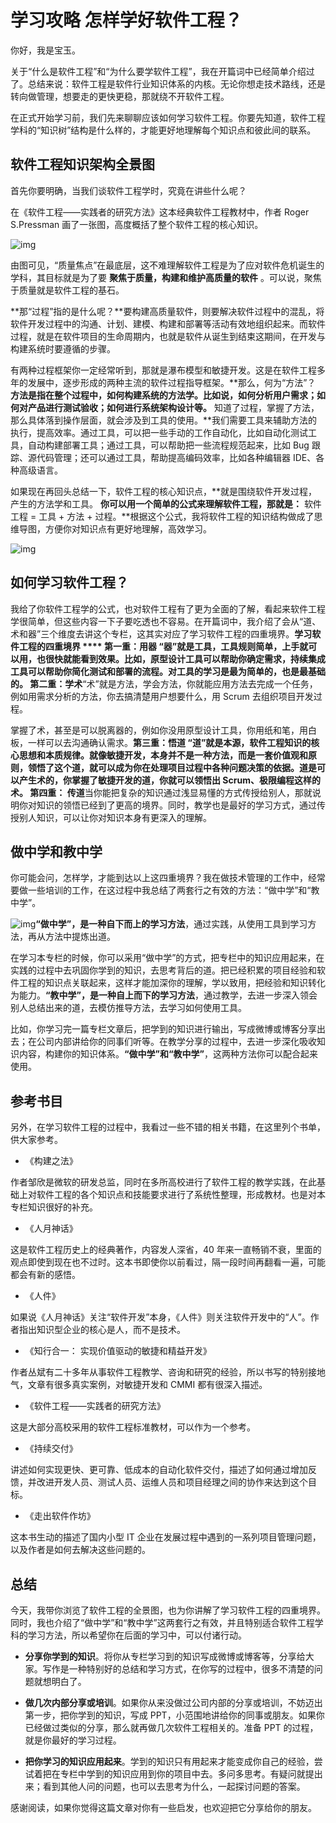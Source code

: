 # 学习攻略 怎样学好软件工程？

你好，我是宝玉。

关于“什么是软件工程”和“为什么要学软件工程”，我在开篇词中已经简单介绍过了。总结来说：软件工程是软件行业知识体系的内核。无论你想走技术路线，还是转向做管理，想要走的更快更稳，那就绕不开软件工程。

在正式开始学习前，我们先来聊聊应该如何学习软件工程。你要先知道，软件工程学科的“知识树”结构是什么样的，才能更好地理解每个知识点和彼此间的联系。

## 软件工程知识架构全景图

首先你要明确，当我们谈软件工程学时，究竟在讲些什么呢？

在《软件工程——实践者的研究方法》这本经典软件工程教材中，作者 Roger S.Pressman 画了一张图，高度概括了整个软件工程的核心知识。

![img](assets/5b3yy6642bace3928782e978de576fdc.jpg)

由图可见，“质量焦点”在最底层，这不难理解软件工程是为了应对软件危机诞生的学科，其目标就是为了要 **聚焦于质量，构建和维护高质量的软件** 。可以说，聚焦于质量就是软件工程的基石。

**那“过程”指的是什么呢？**要构建高质量软件，则要解决软件过程中的混乱，将软件开发过程中的沟通、计划、建模、构建和部署等活动有效地组织起来。而软件过程，就是在软件项目的生命周期内，也就是软件从诞生到结束这期间，在开发与构建系统时要遵循的步骤。

有两种过程框架你一定经常听到，那就是瀑布模型和敏捷开发。这是在软件工程多年的发展中，逐步形成的两种主流的软件过程指导框架。**那么，何为“方法”？ **方法是指在整个过程中，如何构建系统的方法学。比如说，如何分析用户需求；如何对产品进行测试验收；如何进行系统架构设计等。** 知道了过程，掌握了方法，那么具体落到操作层面，就会涉及到工具的使用。**我们需要工具来辅助方法的执行，提高效率。通过工具，可以把一些手动的工作自动化，比如自动化测试工具，自动构建部署工具；通过工具，可以帮助把一些流程规范起来，比如 Bug 跟踪、源代码管理；还可以通过工具，帮助提高编码效率，比如各种编辑器 IDE、各种高级语言。

如果现在再回头总结一下，软件工程的核心知识点，**就是围绕软件开发过程，产生的方法学和工具。 **你可以用一个简单的公式来理解软件工程，那就是：** 软件工程 = 工具 + 方法 + 过程。**根据这个公式，我将软件工程的知识结构做成了思维导图，方便你对知识点有更好地理解，高效学习。

![img](assets/9926b79ecc91a4e664933c587f630199.jpg)

## 如何学习软件工程？

我给了你软件工程学的公式，也对软件工程有了更为全面的了解，看起来软件工程学很简单，但这些内容一下子要吃透也不容易。在开篇词中，我介绍了会从“道、术和器”三个维度去讲这个专栏，这其实对应了学习软件工程的四重境界。**学习软件工程的四重境界 **** 第一重：用器 **“器”就是工具，工具规则简单，上手就可以用，也很快就能看到效果。比如，原型设计工具可以帮助你确定需求，持续集成工具可以帮助你简化测试和部署的流程。对工具的学习是最为简单的，也是最基础的。** 第二重：学术**“术”就是方法，学会方法，你就能应用方法去完成一个任务，例如用需求分析的方法，你去搞清楚用户想要什么，用 Scrum 去组织项目开发过程。

掌握了术，甚至是可以脱离器的，例如你没用原型设计工具，你用纸和笔，用白板，一样可以去沟通确认需求。**第三重：悟道 **“道”就是本源，软件工程知识的核心思想和本质规律。就像敏捷开发，本身并不是一种方法，而是一套价值观和原则，领悟了这个道，就可以成为你在处理项目过程中各种问题决策的依据。道是可以产生术的，你掌握了敏捷开发的道，你就可以领悟出 Scrum、极限编程这样的术。** 第四重： 传道**当你能把复杂的知识通过浅显易懂的方式传授给别人，那就说明你对知识的领悟已经到了更高的境界。同时，教学也是最好的学习方式，通过传授别人知识，可以让你对知识本身有更深入的理解。

## 做中学和教中学

你可能会问，怎样学，才能到达以上这四重境界？我在做技术管理的工作中，经常要做一些培训的工作，在这过程中我总结了两套行之有效的方法：“做中学”和“教中学”。

![img](assets/38203f9726c63858c230e1947768f019.jpg)**“做中学”，是一种自下而上的学习方法**，通过实践，从使用工具到学习方法，再从方法中提炼出道。

在学习本专栏的时候，你可以采用“做中学”的方式，把专栏中的知识应用起来，在实践的过程中去巩固你学到的知识，去思考背后的道。把已经积累的项目经验和软件工程的知识点关联起来，这样才能加深你的理解，学以致用，把经验和知识转化为能力。**“教中学”，是一种自上而下的学习方法**，通过教学，去进一步深入领会别人总结出来的道，去模仿推导方法，去学习如何使用工具。

比如，你学习完一篇专栏文章后，把学到的知识进行输出，写成微博或博客分享出去；在公司内部讲给你的同事们听等。在教学分享的过程中，去进一步深化吸收知识内容，构建你的知识体系。**“做中学”和“教中学”**，这两种方法你可以配合起来使用。

## 参考书目

另外，在学习软件工程的过程中，我看过一些不错的相关书籍，在这里列个书单，供大家参考。

- 《构建之法》

作者邹欣是微软的研发总监，同时在多所高校进行了软件工程的教学实践，在此基础上对软件工程的各个知识点和技能要求进行了系统性整理，形成教材。也是对本专栏知识很好的补充。

- 《人月神话》

这是软件工程历史上的经典著作，内容发人深省，40 年来一直畅销不衰，里面的观点即使到现在也不过时。这本书即使你以前看过，隔一段时间再翻看一遍，可能都会有新的感悟。

- 《人件》

如果说《人月神话》关注“软件开发”本身，《人件》则关注软件开发中的“人”。作者指出知识型企业的核心是人，而不是技术。

- 《知行合一： 实现价值驱动的敏捷和精益开发》

作者丛斌有二十多年从事软件工程教学、咨询和研究的经验，所以书写的特别接地气，文章有很多真实案例，对敏捷开发和 CMMI 都有很深入描述。

- 《软件工程——实践者的研究方法》

这是大部分高校采用的软件工程标准教材，可以作为一个参考。

- 《持续交付》

讲述如何实现更快、更可靠、低成本的自动化软件交付，描述了如何通过增加反馈，并改进开发人员、测试人员、运维人员和项目经理之间的协作来达到这个目标。

- 《走出软件作坊》

这本书生动的描述了国内小型 IT 企业在发展过程中遇到的一系列项目管理问题，以及作者是如何去解决这些问题的。

## 总结

今天，我带你浏览了软件工程的全景图，也为你讲解了学习软件工程的四重境界。同时，我也介绍了“做中学”和“教中学”这两套行之有效，并且特别适合软件工程学科的学习方法，所以希望你在后面的学习中，可以付诸行动。

- **分享你学到的知识**。将你从专栏学习到的知识写成微博或博客等，分享给大家。写作是一种特别好的总结和学习方式，在你写的过程中，很多不清楚的问题就想明白了。

- **做几次内部分享或培训**。如果你从来没做过公司内部的分享或培训，不妨迈出第一步，把你学到的知识，写成 PPT，小范围地讲给你的同事或朋友。如果你已经做过类似的分享，那么就再做几次软件工程相关的。准备 PPT 的过程，就是你最好的学习过程。

- **把你学习的知识应用起来**。学到的知识只有用起来才能变成你自己的经验，尝试着把在专栏中学到的知识应用到你的项目中去。多问多思考。有疑问就提出来；看到其他人问的问题，也可以去思考为什么，一起探讨问题的答案。

感谢阅读，如果你觉得这篇文章对你有一些启发，也欢迎把它分享给你的朋友。
